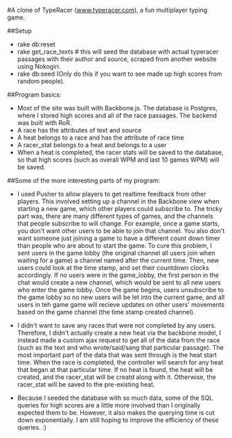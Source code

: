 #A clone of TypeRacer (www.typeracer.com), a fun multiplayer typing game.

##Setup
* rake db:reset
* rake get\_race\_texts # this will seed the database with actual typeracer passages with their author and source, scraped from another website using Nokogiri.
* rake db:seed (Only do this if you want to see made up high scores from random people).

##Program basics:
* Most of the site was built with Backbone.js. The database is Postgres, where I stored high scores and all of the race passages. The backend was built with RoR.
* A race has the attributes of text and source
* A heat belongs to a race and has the attribute of race time
* A racer_stat belongs to a heat and belongs to a user
* When a heat is completed, the racer stats will be saved to the database, so that high scores (such as overall WPM and last 10 games WPM) will be saved.

##Some of the more interesting parts of my program:

* I used Pusher to allow players to get realtime feedback from other players. This involved setting up a channel in the Backbone view when starting a new game, which other players could subscribe to. The tricky part was, there are many different types of games, and the channels that people subscribe to will change. For example, once a game starts, you don't want other users to be able to join that channel. You also don't want someone just joining a game to have a different count down timer than people who are about to start the game. To cure this problem, I sent users in the game lobby (the original channel all users join when waiting for a game) a channel named after the current time. Then, new users could look at the time stamp, and set their countdown clocks accordingly. If no users were in the game_lobby, the first person in the chat would create a new channel, which would be sent to all new users who enter the game lobby. Once the game begins, users unsubscribe to the game lobby so no new users will be let into the current game, and all users in teh game game will recieve updates on other users' movements based on the game channel (the time stamp created channel).

* I didn't want to save any races that were not completed by any users. Therefore, I didn't actually create a new heat via the backbone model, I instead made a custom ajax request to get all of the data from the race (such as the text and who wrote/said/sang that particular passage). The most important part of the data that was sent through is the heat start time. When the race is completed, the controller will search for any heat that began at that particular time. If no heat is found, the heat will be created, and the racer\_stat will be creatd along with it. Otherwise, the racer\_stat will be saved to the pre-existing heat.

* Because I seeded the database with so much data, some of the SQL queries for high scores are a little more involved than I originally expected them to be. However, it also makes the querying time is cut down exponentially. I am still hoping to improve the efficiency of these queries. :)
